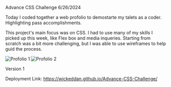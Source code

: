 Advance CSS Challenge 6/26/2024

Today I coded together a web profolio to demostarte my talets as a coder. Highlighting pass accomplishments.

This project's main focus was on CSS. I had to use many of my skills I picked up this week, like Flex box and media inqueries. 
Starting from scratch was a bit more challenging, but I was able to use wireframes to help guid the process.

![Profolio 1](https://github.com/WickedDan/Advance-CSS-Challenge/assets/172869543/ee5ebeba-ce37-48a1-a08f-9176cb240b42)
![Profolio 2](https://github.com/WickedDan/Advance-CSS-Challenge/assets/172869543/737cc4ba-addf-48c8-8727-822bc65529ba)

Version 1

Deployment Link: https://wickeddan.github.io/Advance-CSS-Challenge/
